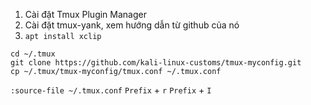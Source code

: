 
1. Cài đặt Tmux Plugin Manager
2. Cài đặt tmux-yank, xem hướng dẫn từ github của nó
3. `apt install xclip`


```
cd ~/.tmux
git clone https://github.com/kali-linux-customs/tmux-myconfig.git
cp ~/.tmux/tmux-myconfig/tmux.conf ~/.tmux.conf
```

`:source-file ~/.tmux.conf`
`Prefix` + `r`
`Prefix` + `I`


